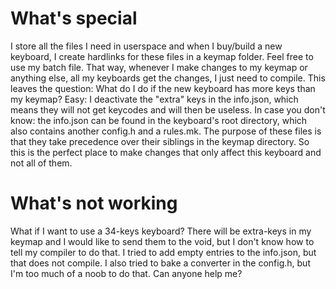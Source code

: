 # What's special

I store all the files I need in userspace and when I buy/build a new keyboard, I create hardlinks for these files in a keymap folder. Feel free to use my batch file. That way, whenever I make changes to my keymap or anything else, all my keyboards get the changes, I just need to compile. 
This leaves the question: What do I do if the new keyboard has more keys than my keymap? Easy: I deactivate the "extra" keys in the info.json, which means they will not get keycodes and will then be useless.
In case you don't know: the info.json can be found in the keyboard's root directory, which also contains another config.h and a rules.mk. The purpose of these files is that they take precedence over their siblings in the keymap directory. So this is the perfect place to make changes that only affect this keyboard and not all of them. 

# What's not working

What if I want to use a 34-keys keyboard? There will be extra-keys in my keymap and I would like to send them to the void, but I don't know how to tell my compiler to do that. I tried to add empty entries to the info.json, but that does not compile. I also tried to bake a converter in the config.h, but I'm too much of a noob to do that. Can anyone help me?
